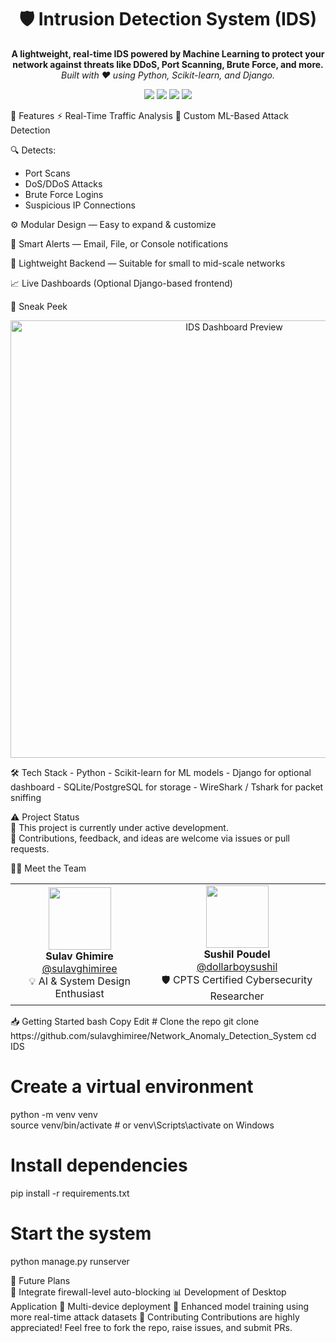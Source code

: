 <h1 align="center">🛡️ Intrusion Detection System (IDS)</h1> <p align="center"> <b>A lightweight, real-time IDS powered by Machine Learning to protect your network against threats like DDoS, Port Scanning, Brute Force, and more.</b><br /> <i>Built with ❤️ using Python, Scikit-learn, and Django.</i> </p> <p align="center"> <img src="https://img.shields.io/badge/Python-3.10-blue?logo=python&style=flat-square" /> <img src="https://img.shields.io/badge/ML-Powered-lightgreen?style=flat-square" /> <img src="https://img.shields.io/badge/Real--Time-Monitoring-critical?style=flat-square" /> <img src="https://img.shields.io/badge/Status-In%20Development-orange?style=flat-square" /> </p>

🚀 Features
⚡ Real-Time Traffic Analysis
🧠 Custom ML-Based Attack Detection

🔍 Detects:

- Port Scans
- DoS/DDoS Attacks
- Brute Force Logins
- Suspicious IP Connections

⚙️ Modular Design — Easy to expand & customize

📢 Smart Alerts — Email, File, or Console notifications

🧩 Lightweight Backend — Suitable for small to mid-scale networks

📈 Live Dashboards (Optional Django-based frontend)

📸 Sneak Peek

<p align="center"> <img src="https://user-images.githubusercontent.com/your-screenshot-placeholder.png" width="700" alt="IDS Dashboard Preview" /> </p>
🛠️ Tech Stack
- Python
- Scikit-learn for ML models
- Django for optional dashboard
- SQLite/PostgreSQL for storage
- WireShark / Tshark for packet sniffing

⚠️ Project Status  
🧪 This project is currently under active development.  
👥 Contributions, feedback, and ideas are welcome via issues or pull requests.

👨‍💻 Meet the Team

<table align="center"> <tr> <td align="center"> <img src="https://github.com/sulavghimiree.png" width="100"/><br /> <b>Sulav Ghimire</b><br /> <a href="https://github.com/sulavghimiree">@sulavghimiree</a><br /> 💡 AI & System Design Enthusiast </td> <td align="center"> <img src="https://github.com/dollarboysushil.png" width="100"/><br /> <b>Sushil Poudel</b><br /> <a href="https://dollarboysushil.com">@dollarboysushil</a><br /> 🛡️ CPTS Certified Cybersecurity Researcher </td> </tr> </table>
📥 Getting Started    
bash    
Copy    
Edit    
# Clone the repo   
git clone https://github.com/sulavghimiree/Network_Anomaly_Detection_System      
cd IDS

# Create a virtual environment

python -m venv venv  
source venv/bin/activate # or venv\Scripts\activate on Windows

# Install dependencies

pip install -r requirements.txt

# Start the system

python manage.py runserver

🧠 Future Plans  
🔐 Integrate firewall-level auto-blocking
📊 Development of Desktop Application
📡 Multi-device deployment
🧪 Enhanced model training using more real-time attack datasets
🤝 Contributing
Contributions are highly appreciated!
Feel free to fork the repo, raise issues, and submit PRs.
